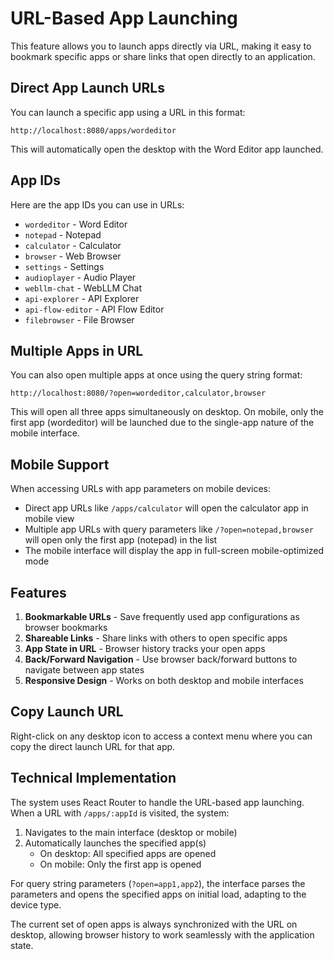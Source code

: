# URL-Based App Launching

This feature allows you to launch apps directly via URL, making it easy to bookmark specific apps or share links that open directly to an application.

## Direct App Launch URLs

You can launch a specific app using a URL in this format:

```
http://localhost:8080/apps/wordeditor
```

This will automatically open the desktop with the Word Editor app launched.

## App IDs

Here are the app IDs you can use in URLs:

- `wordeditor` - Word Editor
- `notepad` - Notepad
- `calculator` - Calculator
- `browser` - Web Browser
- `settings` - Settings
- `audioplayer` - Audio Player
- `webllm-chat` - WebLLM Chat
- `api-explorer` - API Explorer
- `api-flow-editor` - API Flow Editor
- `filebrowser` - File Browser

## Multiple Apps in URL

You can also open multiple apps at once using the query string format:

```
http://localhost:8080/?open=wordeditor,calculator,browser
```

This will open all three apps simultaneously on desktop. On mobile, only the first app (wordeditor) will be launched due to the single-app nature of the mobile interface.

## Mobile Support

When accessing URLs with app parameters on mobile devices:

- Direct app URLs like `/apps/calculator` will open the calculator app in mobile view
- Multiple app URLs with query parameters like `/?open=notepad,browser` will open only the first app (notepad) in the list
- The mobile interface will display the app in full-screen mobile-optimized mode

## Features

1. **Bookmarkable URLs** - Save frequently used app configurations as browser bookmarks
2. **Shareable Links** - Share links with others to open specific apps
3. **App State in URL** - Browser history tracks your open apps
4. **Back/Forward Navigation** - Use browser back/forward buttons to navigate between app states
5. **Responsive Design** - Works on both desktop and mobile interfaces

## Copy Launch URL

Right-click on any desktop icon to access a context menu where you can copy the direct launch URL for that app.

## Technical Implementation

The system uses React Router to handle the URL-based app launching. When a URL with `/apps/:appId` is visited, the system:

1. Navigates to the main interface (desktop or mobile)
2. Automatically launches the specified app(s)
   - On desktop: All specified apps are opened
   - On mobile: Only the first app is opened

For query string parameters (`?open=app1,app2`), the interface parses the parameters and opens the specified apps on initial load, adapting to the device type.

The current set of open apps is always synchronized with the URL on desktop, allowing browser history to work seamlessly with the application state. 